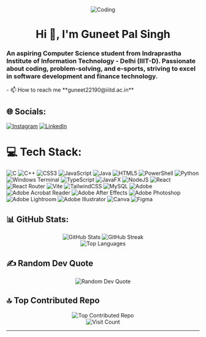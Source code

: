 <div align="center">
  <img alt="Coding" src="https://gifdb.com/images/thumbnail/coding-animated-laptop-flow-stream-ja04010rm5o68zfk.gif"> 
</div>
<h1 align="center">Hi 👋, I'm Guneet Pal Singh</h1>
<h3 align="centre">An aspiring Computer Science student from Indraprastha Institute of Information Technology - Delhi (IIIT-D). Passionate about coding, problem-solving, and e-sports, striving to excel in software development and finance technology.</h3>
<p>- 📫 How to reach me **guneet22190@iiitd.ac.in**</p>

## 🌐 Socials:
[![Instagram](https://img.shields.io/badge/Instagram-%23E4405F.svg?logo=Instagram&logoColor=white)](https://instagram.com/singh.on.fire) [![LinkedIn](https://img.shields.io/badge/LinkedIn-%230077B5.svg?logo=linkedin&logoColor=white)](https://www.linkedin.com/in/guneet-pal-singh-a9180a258/)

# 💻 Tech Stack:
![C](https://img.shields.io/badge/c-%2300599C.svg?style=for-the-badge&logo=c&logoColor=white) ![C++](https://img.shields.io/badge/c++-%2300599C.svg?style=for-the-badge&logo=c%2B%2B&logoColor=white) ![CSS3](https://img.shields.io/badge/css3-%231572B6.svg?style=for-the-badge&logo=css3&logoColor=white) ![JavaScript](https://img.shields.io/badge/javascript-%23323330.svg?style=for-the-badge&logo=javascript&logoColor=%23F7DF1E) ![Java](https://img.shields.io/badge/java-%23ED8B00.svg?style=for-the-badge&logo=openjdk&logoColor=white) ![HTML5](https://img.shields.io/badge/html5-%23E34F26.svg?style=for-the-badge&logo=html5&logoColor=white) ![PowerShell](https://img.shields.io/badge/PowerShell-%235391FE.svg?style=for-the-badge&logo=powershell&logoColor=white) ![Python](https://img.shields.io/badge/python-3670A0?style=for-the-badge&logo=python&logoColor=ffdd54) ![Windows Terminal](https://img.shields.io/badge/Windows%20Terminal-%234D4D4D.svg?style=for-the-badge&logo=windows-terminal&logoColor=white) ![TypeScript](https://img.shields.io/badge/typescript-%23007ACC.svg?style=for-the-badge&logo=typescript&logoColor=white) ![JavaFX](https://img.shields.io/badge/javafx-%23FF0000.svg?style=for-the-badge&logo=javafx&logoColor=white) ![NodeJS](https://img.shields.io/badge/node.js-6DA55F?style=for-the-badge&logo=node.js&logoColor=white) ![React](https://img.shields.io/badge/react-%2320232a.svg?style=for-the-badge&logo=react&logoColor=%2361DAFB) ![React Router](https://img.shields.io/badge/React_Router-CA4245?style=for-the-badge&logo=react-router&logoColor=white) ![Vite](https://img.shields.io/badge/vite-%23646CFF.svg?style=for-the-badge&logo=vite&logoColor=white) ![TailwindCSS](https://img.shields.io/badge/tailwindcss-%2338B2AC.svg?style=for-the-badge&logo=tailwind-css&logoColor=white) ![MySQL](https://img.shields.io/badge/mysql-4479A1.svg?style=for-the-badge&logo=mysql&logoColor=white) ![Adobe](https://img.shields.io/badge/adobe-%23FF0000.svg?style=for-the-badge&logo=adobe&logoColor=white) ![Adobe Acrobat Reader](https://img.shields.io/badge/Adobe%20Acrobat%20Reader-EC1C24.svg?style=for-the-badge&logo=Adobe%20Acrobat%20Reader&logoColor=white) ![Adobe After Effects](https://img.shields.io/badge/Adobe%20After%20Effects-9999FF.svg?style=for-the-badge&logo=Adobe%20After%20Effects&logoColor=white) ![Adobe Photoshop](https://img.shields.io/badge/adobe%20photoshop-%2331A8FF.svg?style=for-the-badge&logo=adobe%20photoshop&logoColor=white) ![Adobe Lightroom](https://img.shields.io/badge/Adobe%20Lightroom-31A8FF.svg?style=for-the-badge&logo=Adobe%20Lightroom&logoColor=white) ![Adobe Illustrator](https://img.shields.io/badge/adobe%20illustrator-%23FF9A00.svg?style=for-the-badge&logo=adobe%20illustrator&logoColor=white) ![Canva](https://img.shields.io/badge/Canva-%2300C4CC.svg?style=for-the-badge&logo=Canva&logoColor=white) ![Figma](https://img.shields.io/badge/figma-%23F24E1E.svg?style=for-the-badge&logo=figma&logoColor=white)


  <h2>📊 GitHub Stats:</h2>
  <div align="center">
  <img src="https://github-readme-stats.vercel.app/api?username=TheLEGEND-Guneet&theme=dark&hide_border=false&include_all_commits=true&count_private=false" alt="GitHub Stats">
  <img src="https://github-readme-streak-stats.herokuapp.com/?user=TheLEGEND-Guneet&theme=dark&hide_border=false" alt="GitHub Streak">
  <br/>
  <img src="https://github-readme-stats.vercel.app/api/top-langs/?username=TheLEGEND-Guneet&theme=dark&hide_border=false&include_all_commits=true&count_private=false&layout=compact" alt="Top Languages">
</div>
  <h2>✍️ Random Dev Quote</h2>
<div align="center">

  <img src="https://quotes-github-readme.vercel.app/api?type=horizontal&theme=radical" alt="Random Dev Quote">
</div>
  <h2>🔝 Top Contributed Repo</h2>
<div align="center">

  <img src="https://github-contributor-stats.vercel.app/api?username=TheLEGEND-Guneet&limit=5&theme=dark&combine_all_yearly_contributions=true" alt="Top Contributed Repo">
</div>

<div align="center">
  <img src="https://visitcount.itsvg.in/api?id=TheLEGEND-Guneet&icon=0&color=0" alt="Visit Count">
</div>

---
<!-- Proudly created with GPRM ( https://gprm.itsvg.in ) -->
